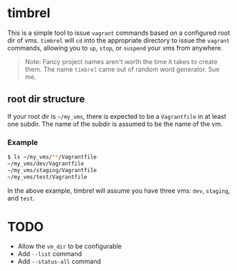 # timbrel
This is a simple tool to issue `vagrant` commands based on a configured root dir of vms. 
`timbrel` will `cd` into the appropriate directory to issue the `vagrant` commands, 
allowing you to `up`, `stop`, or `suspend` your vms from anywhere. 

> Note: Fancy project names aren't worth the time it takes to create them. 
> The name `timbrel` came out of random word generator. Sue me. 

## root dir structure
If your root dir is `~/my_vms`, there is expected to be a `Vagrantfile` in at least one subdir. 
The name of the subdir is assumed to be the name of the vm. 

### Example
```bash
$ ls ~/my_vms/**/Vagrantfile
~/my_vms/dev/Vagrantfile
~/my_vms/staging/Vagrantfile
~/my_vms/test/Vagrantfile
```

In the above example, timbrel will assume you have three vms: `dev`, `staging`, and `test`. 

# TODO 
- Allow the `vm_dir` to be configurable
- Add `--list` command
- Add `--status-all` command 
